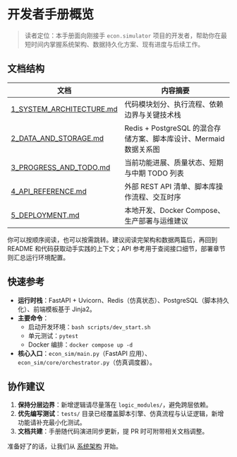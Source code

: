 # 开发者手册概览

> 读者定位：本手册面向刚接手 `econ.simulator` 项目的开发者，帮助你在最短时间内掌握系统架构、数据持久化方案、现有进度与后续工作。

## 文档结构

| 文档 | 内容摘要 |
| ---- | -------- |
| [1_SYSTEM_ARCHITECTURE.md](./1_SYSTEM_ARCHITECTURE.md) | 代码模块划分、执行流程、依赖边界与关键技术栈 |
| [2_DATA_AND_STORAGE.md](./2_DATA_AND_STORAGE.md) | Redis + PostgreSQL 的混合存储方案、脚本库设计、Mermaid 数据关系图 |
| [3_PROGRESS_AND_TODO.md](./3_PROGRESS_AND_TODO.md) | 当前功能进展、质量状态、短期与中期 TODO 列表 |
| [4_API_REFERENCE.md](./4_API_REFERENCE.md) | 外部 REST API 清单、脚本库操作流程、交互时序 |
| [5_DEPLOYMENT.md](./5_DEPLOYMENT.md) | 本地开发、Docker Compose、生产部署与运维建议 |

你可以按顺序阅读，也可以按需跳转。建议阅读完架构和数据两篇后，再回到 README 和代码获取动手实践的上下文；API 参考用于查阅接口细节，部署章节则汇总运行环境配置。

## 快速参考

- **运行时栈**：FastAPI + Uvicorn、Redis（仿真状态）、PostgreSQL（脚本持久化）、前端模板基于 Jinja2。
- **主要命令**：
  - 启动开发环境：`bash scripts/dev_start.sh`
  - 单元测试：`pytest`
  - Docker 编排：`docker compose up -d`
- **核心入口**：`econ_sim/main.py`（FastAPI 应用）、`econ_sim/core/orchestrator.py`（仿真调度器）。

## 协作建议

1. **保持分层边界**：新增逻辑请尽量落在 `logic_modules/`，避免跨层依赖。
2. **优先编写测试**：`tests/` 目录已经覆盖脚本引擎、仿真流程与认证逻辑，新增功能请补充最小化测试。
3. **文档共建**：手册随代码演进同步更新，提 PR 时可附带相关文档调整。

准备好了的话，让我们从 [系统架构](./1_SYSTEM_ARCHITECTURE.md) 开始。
